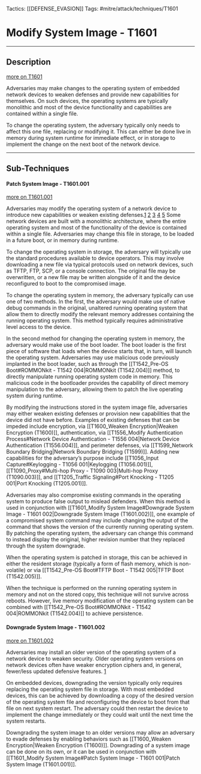 Tactics: [[DEFENSE_EVASION]]
Tags: #mitre/attack/techniques/T1601  

# Modify System Image - T1601
---
## Description
[more on T1601](https://attack.mitre.org/techniques/T1601)

Adversaries may make changes to the operating system of embedded network devices to weaken defenses and provide new capabilities for themselves. On such devices, the operating systems are typically monolithic and most of the device functionality and capabilities are contained within a single file.

To change the operating system, the adversary typically only needs to affect this one file, replacing or modifying it. This can either be done live in memory during system runtime for immediate effect, or in storage to implement the change on the next boot of the network device.

---
## Sub-Techniques

#### Patch System Image - T1601.001
[more on T1601.001](https://attack.mitre.org/techniques/T1601/001)

Adversaries may modify the operating system of a network device to introduce new capabilities or weaken existing defenses.[1](https://drwho.virtadpt.net/images/killing_the_myth_of_cisco_ios_rootkits.pdf) [2](https://www.usenix.org/legacy/event/woot/tech/final_files/Cui.pdf) [3](http://2015.zeronights.org/assets/files/05-Nosenko.pdf) [4](https://www.recurity-labs.com/research/RecurityLabs_Developments_in_IOS_Forensics.pdf) [5](https://www.blackhat.com/presentations/bh-usa-09/NEILSON/BHUSA09-Neilson-NetscreenDead-SLIDES.pdf) Some network devices are built with a monolithic architecture, where the entire operating system and most of the functionality of the device is contained within a single file. Adversaries may change this file in storage, to be loaded in a future boot, or in memory during runtime.

To change the operating system in storage, the adversary will typically use the standard procedures available to device operators. This may involve downloading a new file via typical protocols used on network devices, such as TFTP, FTP, SCP, or a console connection. The original file may be overwritten, or a new file may be written alongside of it and the device reconfigured to boot to the compromised image.

To change the operating system in memory, the adversary typically can use one of two methods. In the first, the adversary would make use of native debug commands in the original, unaltered running operating system that allow them to directly modify the relevant memory addresses containing the running operating system. This method typically requires administrative level access to the device.

In the second method for changing the operating system in memory, the adversary would make use of the boot loader. The boot loader is the first piece of software that loads when the device starts that, in turn, will launch the operating system. Adversaries may use malicious code previously implanted in the boot loader, such as through the [[T1542_Pre-OS Boot#ROMMONkit - T1542 004|ROMMONkit (T1542.004)]] method, to directly manipulate running operating system code in memory. This malicious code in the bootloader provides the capability of direct memory manipulation to the adversary, allowing them to patch the live operating system during runtime.

By modifying the instructions stored in the system image file, adversaries may either weaken existing defenses or provision new capabilities that the device did not have before. Examples of existing defenses that can be impeded include encryption, via [[T1600_Weaken Encryption|Weaken Encryption (T1600)]], authentication, via [[T1556_Modify Authentication Process#Network Device Authentication - T1556 004|Network Device Authentication (T1556.004)]], and perimeter defenses, via [[T1599_Network Boundary Bridging|Network Boundary Bridging (T1599)]]. Adding new capabilities for the adversary’s purpose include [[T1056_Input Capture#Keylogging - T1056 001|Keylogging (T1056.001)]], [[T1090_Proxy#Multi-hop Proxy - T1090 003|Multi-hop Proxy (T1090.003)]], and [[T1205_Traffic Signaling#Port Knocking - T1205 001|Port Knocking (T1205.001)]].

Adversaries may also compromise existing commands in the operating system to produce false output to mislead defenders. When this method is used in conjunction with [[T1601_Modify System Image#Downgrade System Image - T1601 002|Downgrade System Image (T1601.002)]], one example of a compromised system command may include changing the output of the command that shows the version of the currently running operating system. By patching the operating system, the adversary can change this command to instead display the original, higher revision number that they replaced through the system downgrade.

When the operating system is patched in storage, this can be achieved in either the resident storage (typically a form of flash memory, which is non-volatile) or via [[T1542_Pre-OS Boot#TFTP Boot - T1542 005|TFTP Boot (T1542.005)]].

When the technique is performed on the running operating system in memory and not on the stored copy, this technique will not survive across reboots. However, live memory modification of the operating system can be combined with [[T1542_Pre-OS Boot#ROMMONkit - T1542 004|ROMMONkit (T1542.004)]] to achieve persistence.

#### Downgrade System Image - T1601.002
[more on T1601.002](https://attack.mitre.org/techniques/T1601/002)

Adversaries may install an older version of the operating system of a network device to weaken security. Older operating system versions on network devices often have weaker encryption ciphers and, in general, fewer/less updated defensive features. [1](https://blogs.cisco.com/security/evolution-of-attacks-on-cisco-ios-devices)

On embedded devices, downgrading the version typically only requires replacing the operating system file in storage. With most embedded devices, this can be achieved by downloading a copy of the desired version of the operating system file and reconfiguring the device to boot from that file on next system restart. The adversary could then restart the device to implement the change immediately or they could wait until the next time the system restarts.

Downgrading the system image to an older versions may allow an adversary to evade defenses by enabling behaviors such as [[T1600_Weaken Encryption|Weaken Encryption (T1600)]]. Downgrading of a system image can be done on its own, or it can be used in conjunction with [[T1601_Modify System Image#Patch System Image - T1601 001|Patch System Image (T1601.001)]].



